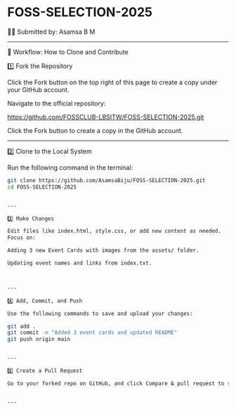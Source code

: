 # FOSS-SELECTION-2025

👩‍💻 Submitted by: Asamsa B M

---
🔄 Workflow: How to Clone and Contribute

1️⃣ Fork the Repository

Click the Fork button on the top right of this page to create a copy under your GitHub account.

Navigate to the official repository:

https://github.com/FOSSCLUB-LBSITW/FOSS-SELECTION-2025.git

Click the Fork button to create a copy in the GitHub account.

---

2️⃣ Clone to the Local System

Run the following command in the terminal:

```bash
git clone https://github.com/AsamsaBiju/FOSS-SELECTION-2025.git
cd FOSS-SELECTION-2025


---

3️⃣ Make Changes

Edit files like index.html, style.css, or add new content as needed.
Focus on:

Adding 3 new Event Cards with images from the assets/ folder.

Updating event names and links from index.txt.



---

4️⃣ Add, Commit, and Push

Use the following commands to save and upload your changes:

git add .
git commit -m "Added 3 event cards and updated README"
git push origin main


---

5️⃣ Create a Pull Request

Go to your forked repo on GitHub, and click Compare & pull request to submit your changes to the original repository.


---
